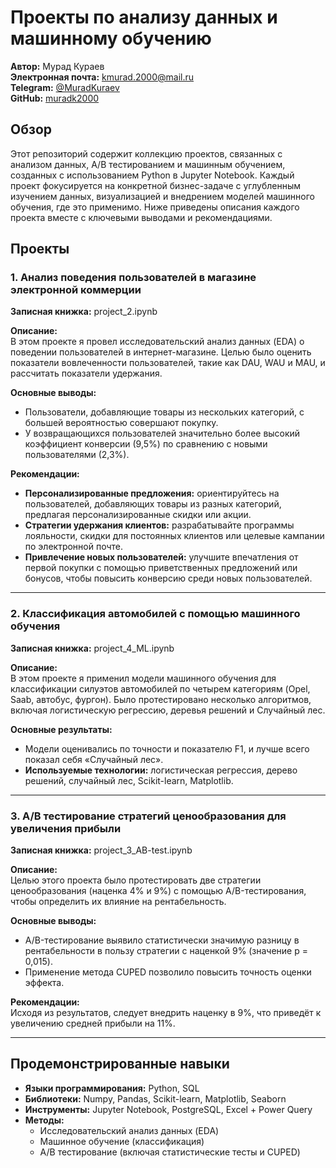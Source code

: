 # Проекты по анализу данных и машинному обучению

**Автор:** Мурад Кураев  
**Электронная почта:** kmurad.2000@mail.ru  
**Telegram:** [@MuradKuraev](https://t.me/MuradKuraev)  
**GitHub:** [muradk2000](https://github.com/muradk2000)

## Обзор
Этот репозиторий содержит коллекцию проектов, связанных с анализом данных, A/B тестированием и машинным обучением, созданных с использованием Python в Jupyter Notebook. Каждый проект фокусируется на конкретной бизнес-задаче с углубленным изучением данных, визуализацией и внедрением моделей машинного обучения, где это применимо. Ниже приведены описания каждого проекта вместе с ключевыми выводами и рекомендациями.

## Проекты

### 1. Анализ поведения пользователей в магазине электронной коммерции
**Записная книжка:** project_2.ipynb

**Описание:**  
В этом проекте я провел исследовательский анализ данных (EDA) о поведении пользователей в интернет-магазине. Целью было оценить показатели вовлеченности пользователей, такие как DAU, WAU и MAU, и рассчитать показатели удержания.

**Основные выводы:**
- Пользователи, добавляющие товары из нескольких категорий, с большей вероятностью совершают покупку.
- У возвращающихся пользователей значительно более высокий коэффициент конверсии (9,5%) по сравнению с новыми пользователями (2,3%).

**Рекомендации:**
- **Персонализированные предложения:** ориентируйтесь на пользователей, добавляющих товары из разных категорий, предлагая персонализированные скидки или акции.
- **Стратегии удержания клиентов:** разрабатывайте программы лояльности, скидки для постоянных клиентов или целевые кампании по электронной почте.
- **Привлечение новых пользователей:** улучшите впечатления от первой покупки с помощью приветственных предложений или бонусов, чтобы повысить конверсию среди новых пользователей.

---

### 2. Классификация автомобилей с помощью машинного обучения
**Записная книжка:** project_4_ML.ipynb

**Описание:**  
В этом проекте я применил модели машинного обучения для классификации силуэтов автомобилей по четырем категориям (Opel, Saab, автобус, фургон). Было протестировано несколько алгоритмов, включая логистическую регрессию, деревья решений и Случайный лес.

**Основные результаты:**
- Модели оценивались по точности и показателю F1, и лучше всего показал себя «Случайный лес».
- **Используемые технологии:** логистическая регрессия, дерево решений, случайный лес, Scikit-learn, Matplotlib.

---

### 3. A/B тестирование стратегий ценообразования для увеличения прибыли
**Записная книжка:** project_3_AB-test.ipynb

**Описание:**  
Целью этого проекта было протестировать две стратегии ценообразования (наценка 4% и 9%) с помощью A/B-тестирования, чтобы определить их влияние на рентабельность.

**Основные выводы:**
- A/B-тестирование выявило статистически значимую разницу в рентабельности в пользу стратегии с наценкой 9% (значение p = 0,015).
- Применение метода CUPED позволило повысить точность оценки эффекта.

**Рекомендации:**  
Исходя из результатов, следует внедрить наценку в 9%, что приведёт к увеличению средней прибыли на 11%.

---

## Продемонстрированные навыки

- **Языки программирования:** Python, SQL  
- **Библиотеки:** Numpy, Pandas, Scikit-learn, Matplotlib, Seaborn  
- **Инструменты:** Jupyter Notebook, PostgreSQL, Excel + Power Query  
- **Методы:**  
  - Исследовательский анализ данных (EDA)  
  - Машинное обучение (классификация)  
  - A/B тестирование (включая статистические тесты и CUPED)
